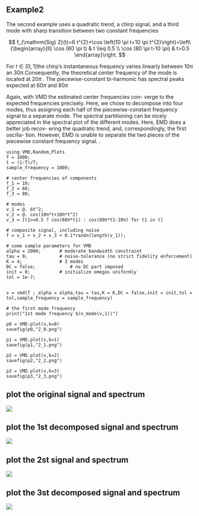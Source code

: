## Example2

The second example uses a quadratic trend,
a chirp signal, and a third mode with sharp transition between
two constant frequencies

$$
f_{\mathrm{Sig} 2}(t)=6 t^{2}+\cos \left(10 \pi t+10 \pi t^{2}\right)+\left\{\begin{array}{ll}
\cos (60 \pi t) & t \leq 0.5 \\
\cos (80 \pi t-10 \pi) & t>0.5
\end{array}\right.
$$

For $t \in [0,1]$the chirp’s instantaneous frequency varies linearly between $10\pi$ an $30\pi$.Consequently, the theoretical center frequency of the mode is located at $20\pi$
. The piecewise-constant bi-harmonic has
spectral peaks expected at $60\pi$ and $80\pi$

Again, with VMD the estimated center frequencies
con-
verge to the expected frequencies precisely. Here, we chose to
decompose into four modes, thus assigning each half of the
piecewise-constant frequency signal to a separate mode. The
spectral partitioning can be nicely appreciated in the spectral
plot of the different modes. Here, EMD does a better job recov-
ering the quadratic trend, and, correspondingly, the first oscilla-
tion. However, EMD is unable to separate the two pieces of the
piecewise constant frequency signal.
.
```@repl
using VMD,Random,Plots
T = 1000;
t = (1:T)/T;
sample_frequency = 1000;

# center frequencies of components
f_1 = 10;
f_2 = 60;
f_3 = 80;

# modes
v_1 = @. 6t^2;
v_2 = @. cos(10π*t+10π*t^2)
v_3 = [t1>=0.5 ? cos(60π*t1) : cos(80π*t1-10π) for t1 in t] 

# composite signal, including noise
f = v_1 + v_2 + v_3 + 0.1*randn(length(v_1));

# some sample parameters for VMD
alpha = 2000;       # moderate bandwidth constraint
tau = 0;            # noise-tolerance (no strict fidelity enforcement)
K = 4;              # 3 modes
DC = false;             # no DC part imposed
init = 0;           # initialize omegas uniformly
tol = 1e-7;


v = vmd(f ; alpha = alpha,tau = tau,K = K,DC = false,init = init,tol = tol,sample_frequency = sample_frequency)

# the first mode frequency
print("1st mode frequency $(n_mode(v,1))")

p0 = VMD.plot(v,k=0)
savefig(p0,"2_0.png")

p1 = VMD.plot(v,k=1)
savefig(p1,"2_1.png")

p2 = VMD.plot(v,k=2)
savefig(p2,"2_2.png")

p3 = VMD.plot(v,k=3)
savefig(p3,"2_3.png")

```
## plot the original signal and spectrum
![](2_0.png)

## plot the 1st decomposed signal and spectrum
![](2_1.png)

## plot the 2st signal and spectrum
![](2_2.png)

## plot the 3st decomposed signal and spectrum
![](2_3.png)
